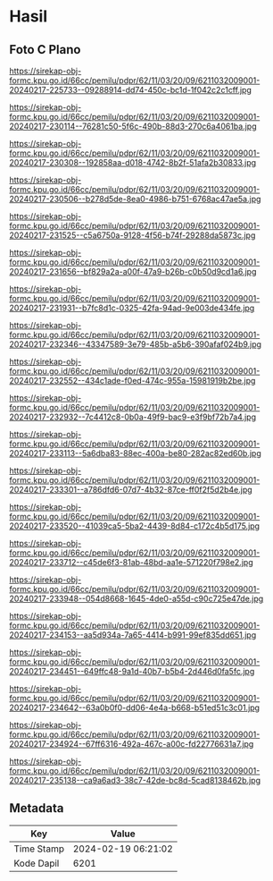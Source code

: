 # Hasil

## Foto C Plano

https://sirekap-obj-formc.kpu.go.id/66cc/pemilu/pdpr/62/11/03/20/09/6211032009001-20240217-225733--09288914-dd74-450c-bc1d-1f042c2c1cff.jpg

https://sirekap-obj-formc.kpu.go.id/66cc/pemilu/pdpr/62/11/03/20/09/6211032009001-20240217-230114--76281c50-5f6c-490b-88d3-270c6a4061ba.jpg

https://sirekap-obj-formc.kpu.go.id/66cc/pemilu/pdpr/62/11/03/20/09/6211032009001-20240217-230308--192858aa-d018-4742-8b2f-51afa2b30833.jpg

https://sirekap-obj-formc.kpu.go.id/66cc/pemilu/pdpr/62/11/03/20/09/6211032009001-20240217-230506--b278d5de-8ea0-4986-b751-6768ac47ae5a.jpg

https://sirekap-obj-formc.kpu.go.id/66cc/pemilu/pdpr/62/11/03/20/09/6211032009001-20240217-231525--c5a6750a-9128-4f56-b74f-29288da5873c.jpg

https://sirekap-obj-formc.kpu.go.id/66cc/pemilu/pdpr/62/11/03/20/09/6211032009001-20240217-231656--bf829a2a-a00f-47a9-b26b-c0b50d9cd1a6.jpg

https://sirekap-obj-formc.kpu.go.id/66cc/pemilu/pdpr/62/11/03/20/09/6211032009001-20240217-231931--b7fc8d1c-0325-42fa-94ad-9e003de434fe.jpg

https://sirekap-obj-formc.kpu.go.id/66cc/pemilu/pdpr/62/11/03/20/09/6211032009001-20240217-232346--43347589-3e79-485b-a5b6-390afaf024b9.jpg

https://sirekap-obj-formc.kpu.go.id/66cc/pemilu/pdpr/62/11/03/20/09/6211032009001-20240217-232552--434c1ade-f0ed-474c-955a-15981919b2be.jpg

https://sirekap-obj-formc.kpu.go.id/66cc/pemilu/pdpr/62/11/03/20/09/6211032009001-20240217-232932--7c4412c8-0b0a-49f9-bac9-e3f9bf72b7a4.jpg

https://sirekap-obj-formc.kpu.go.id/66cc/pemilu/pdpr/62/11/03/20/09/6211032009001-20240217-233113--5a6dba83-88ec-400a-be80-282ac82ed60b.jpg

https://sirekap-obj-formc.kpu.go.id/66cc/pemilu/pdpr/62/11/03/20/09/6211032009001-20240217-233301--a786dfd6-07d7-4b32-87ce-ff0f2f5d2b4e.jpg

https://sirekap-obj-formc.kpu.go.id/66cc/pemilu/pdpr/62/11/03/20/09/6211032009001-20240217-233520--41039ca5-5ba2-4439-8d84-c172c4b5d175.jpg

https://sirekap-obj-formc.kpu.go.id/66cc/pemilu/pdpr/62/11/03/20/09/6211032009001-20240217-233712--c45de6f3-81ab-48bd-aa1e-571220f798e2.jpg

https://sirekap-obj-formc.kpu.go.id/66cc/pemilu/pdpr/62/11/03/20/09/6211032009001-20240217-233948--054d8668-1645-4de0-a55d-c90c725e47de.jpg

https://sirekap-obj-formc.kpu.go.id/66cc/pemilu/pdpr/62/11/03/20/09/6211032009001-20240217-234153--aa5d934a-7a65-4414-b991-99ef835dd651.jpg

https://sirekap-obj-formc.kpu.go.id/66cc/pemilu/pdpr/62/11/03/20/09/6211032009001-20240217-234451--649ffc48-9a1d-40b7-b5b4-2d446d0fa5fc.jpg

https://sirekap-obj-formc.kpu.go.id/66cc/pemilu/pdpr/62/11/03/20/09/6211032009001-20240217-234642--63a0b0f0-dd06-4e4a-b668-b51ed51c3c01.jpg

https://sirekap-obj-formc.kpu.go.id/66cc/pemilu/pdpr/62/11/03/20/09/6211032009001-20240217-234924--67ff6316-492a-467c-a00c-fd22776631a7.jpg

https://sirekap-obj-formc.kpu.go.id/66cc/pemilu/pdpr/62/11/03/20/09/6211032009001-20240217-235138--ca9a6ad3-38c7-42de-bc8d-5cad8138462b.jpg


## Metadata

| Key        | Value               |
| ---------- | ------------------- |
| Time Stamp | 2024-02-19 06:21:02 |
| Kode Dapil | 6201                |




